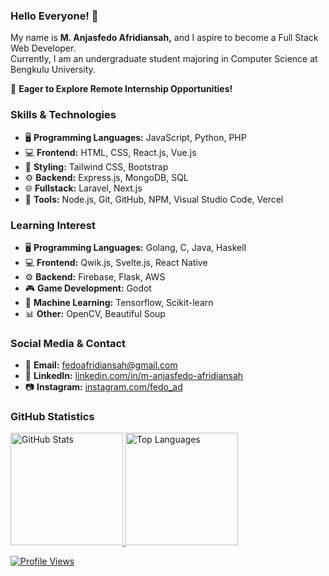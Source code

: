 ### Hello Everyone! 👋

My name is **M. Anjasfedo Afridiansah,** and I aspire to become a Full Stack Web Developer. <br/>
Currently, I am an undergraduate student majoring in Computer Science at Bengkulu University.

🌟 **Eager to Explore Remote Internship Opportunities!**

### Skills & Technologies
- 🖥️ **Programming Languages:** JavaScript, Python, PHP
- 💻 **Frontend:** HTML, CSS, React.js, Vue.js
- 🎨 **Styling:** Tailwind CSS, Bootstrap
- ⚙️ **Backend:** Express.js, MongoDB, SQL
- 🌐 **Fullstack:** Laravel, Next.js
- 🚀 **Tools:** Node.js, Git, GitHub, NPM, Visual Studio Code, Vercel

### Learning Interest
- 🖥️ **Programming Languages:** Golang, C, Java, Haskell
- 💻 **Frontend:** Qwik.js, Svelte.js, React Native
- ⚙️ **Backend:** Firebase, Flask, AWS
- 🎮 **Game Development:** Godot
- 🤖 **Machine Learning:** Tensorflow, Scikit-learn
- 📊 **Other:** OpenCV, Beautiful Soup

### Social Media & Contact
- 📧 **Email:** [fedoafridiansah@gmail.com](mailto:fedoafridiansah@gmail.com)
- 🔗 **LinkedIn:** [linkedin.com/in/m-anjasfedo-afridiansah](https://www.linkedin.com/in/m-anjasfedo-afridiansah/)
- 📷 **Instagram:** [instagram.com/fedo_ad](https://instagram.com/fedo_ad)

### GitHub Statistics
<p align="left">
  <a href="https://github.com/Anjasfedo" target="_blank">
    <img height="180em" alt="GitHub Stats" src="https://github-readme-stats-eight-theta.vercel.app/api?username=Anjasfedo&show_icons=true&theme=algolia&include_all_commits=true&count_private=true"/>
    <img height="180em" alt="Top Languages" src="https://github-readme-stats-eight-theta.vercel.app/api/top-langs/?username=Anjasfedo&layout=compact&langs_count=8&theme=algolia"/>
  </a>
</p>

[![Profile Views](https://visitcount.itsvg.in/api?id=Anjasfedo&label=Profile%20Views&color=6&icon=4&pretty=true)](https://visitcount.itsvg.in)
<!--
**G1A021037-ANJASFEDO/G1A021037-ANJASFEDO** is a ✨ _special_ ✨ repository because its `README.md` (this file) appears on your GitHub profile.
